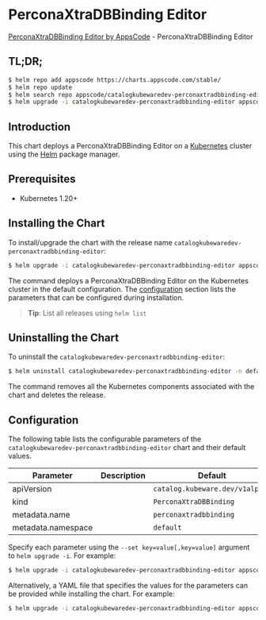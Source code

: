 # PerconaXtraDBBinding Editor

[PerconaXtraDBBinding Editor by AppsCode](https://byte.builders) - PerconaXtraDBBinding Editor

## TL;DR;

```bash
$ helm repo add appscode https://charts.appscode.com/stable/
$ helm repo update
$ helm search repo appscode/catalogkubewaredev-perconaxtradbbinding-editor --version=v0.15.0
$ helm upgrade -i catalogkubewaredev-perconaxtradbbinding-editor appscode/catalogkubewaredev-perconaxtradbbinding-editor -n default --create-namespace --version=v0.15.0
```

## Introduction

This chart deploys a PerconaXtraDBBinding Editor on a [Kubernetes](http://kubernetes.io) cluster using the [Helm](https://helm.sh) package manager.

## Prerequisites

- Kubernetes 1.20+

## Installing the Chart

To install/upgrade the chart with the release name `catalogkubewaredev-perconaxtradbbinding-editor`:

```bash
$ helm upgrade -i catalogkubewaredev-perconaxtradbbinding-editor appscode/catalogkubewaredev-perconaxtradbbinding-editor -n default --create-namespace --version=v0.15.0
```

The command deploys a PerconaXtraDBBinding Editor on the Kubernetes cluster in the default configuration. The [configuration](#configuration) section lists the parameters that can be configured during installation.

> **Tip**: List all releases using `helm list`

## Uninstalling the Chart

To uninstall the `catalogkubewaredev-perconaxtradbbinding-editor`:

```bash
$ helm uninstall catalogkubewaredev-perconaxtradbbinding-editor -n default
```

The command removes all the Kubernetes components associated with the chart and deletes the release.

## Configuration

The following table lists the configurable parameters of the `catalogkubewaredev-perconaxtradbbinding-editor` chart and their default values.

|     Parameter      | Description |                  Default                   |
|--------------------|-------------|--------------------------------------------|
| apiVersion         |             | <code>catalog.kubeware.dev/v1alpha1</code> |
| kind               |             | <code>PerconaXtraDBBinding</code>          |
| metadata.name      |             | <code>perconaxtradbbinding</code>          |
| metadata.namespace |             | <code>default</code>                       |


Specify each parameter using the `--set key=value[,key=value]` argument to `helm upgrade -i`. For example:

```bash
$ helm upgrade -i catalogkubewaredev-perconaxtradbbinding-editor appscode/catalogkubewaredev-perconaxtradbbinding-editor -n default --create-namespace --version=v0.15.0 --set apiVersion=catalog.kubeware.dev/v1alpha1
```

Alternatively, a YAML file that specifies the values for the parameters can be provided while
installing the chart. For example:

```bash
$ helm upgrade -i catalogkubewaredev-perconaxtradbbinding-editor appscode/catalogkubewaredev-perconaxtradbbinding-editor -n default --create-namespace --version=v0.15.0 --values values.yaml
```
